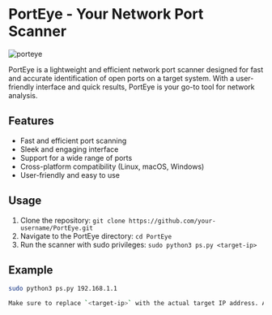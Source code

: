 # PortEye - Your Network Port Scanner

![porteye](https://github.com/Rishikesh-khot/PortEye/assets/98885222/72ff0fc8-8f03-452b-8203-b2704a5d20dc)


PortEye is a lightweight and efficient network port scanner designed for fast and accurate identification of open ports on a target system. With a user-friendly interface and quick results, PortEye is your go-to tool for network analysis.

## Features

- Fast and efficient port scanning
- Sleek and engaging interface
- Support for a wide range of ports
- Cross-platform compatibility (Linux, macOS, Windows)
- User-friendly and easy to use

## Usage

1. Clone the repository: `git clone https://github.com/your-username/PortEye.git`
2. Navigate to the PortEye directory: `cd PortEye`
3. Run the scanner with sudo privileges: `sudo python3 ps.py <target-ip>`

## Example

```bash
sudo python3 ps.py 192.168.1.1

Make sure to replace `<target-ip>` with the actual target IP address. Adjust the content as needed and add any additional sections or information you find relevant.
